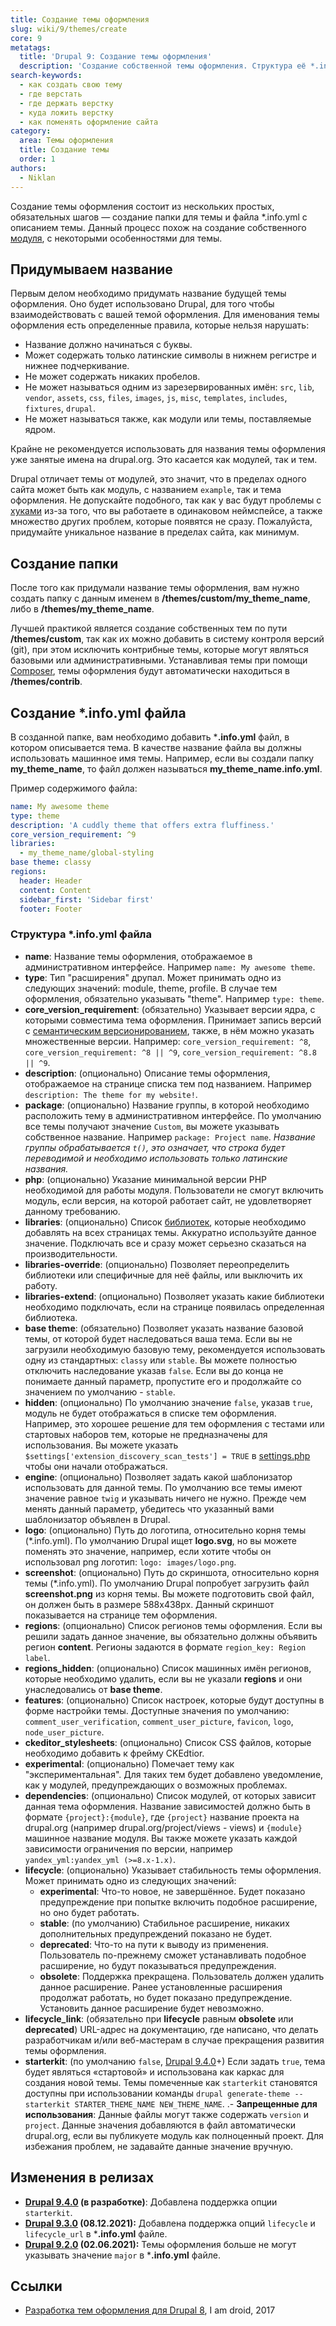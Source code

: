 ```yaml
---
title: Создание темы оформления
slug: wiki/9/themes/create
core: 9
metatags:
  title: 'Drupal 9: Создание темы оформления'
  description: 'Создание собственной темы оформления. Структура её *.info.yml файла, минимальный состав, требования и прочие нюансы.'
search-keywords:
  - как создать свою тему
  - где верстать
  - где держать верстку
  - куда ложить верстку
  - как поменять оформление сайта
category:
  area: Темы оформления
  title: Создание темы
  order: 1
authors:
  - Niklan
---
```


Создание темы оформления состоит из нескольких простых, обязательных шагов — создание папки для темы и файла *.info.yml с описанием темы. Данный процесс похож на создание собственного [модуля](../../modules/index.md), с некоторыми особенностями для темы.

## Придумываем название

Первым делом необходимо придумать название будущей темы оформления. Оно будет использовано Drupal, для того чтобы взаимодействовать с вашей темой оформления. Для именования темы оформления есть определенные правила, которые нельзя нарушать:

- Название должно начинаться с буквы.
- Может содержать только латинские символы в нижнем регистре и нижнее подчеркивание.
- Не может содержать никаких пробелов.
- Не может называться одним из зарезервированных имён: `src`, `lib`, `vendor`, `assets`, `css`, `files`, `images`, `js`, `misc`, `templates`, `includes`, `fixtures`, `drupal`.
- Не может называться также, как модули или темы, поставляемые ядром.

<Aside type="warning">

Крайне не рекомендуется использовать для названия темы оформления уже занятые имена на drupal.org. Это касается как модулей, так и тем.

</Aside>

<Aside type="important">

Drupal отличает темы от модулей, это значит, что в пределах одного сайта может быть как модуль, с названием `example`, так и тема оформления. Не допускайте подобного, так как у вас будут проблемы с [хуками](../../hooks/index.md) из-за того, что вы работаете в одинаковом неймспейсе, а также множество других проблем, которые появятся не сразу. Пожалуйста, придумайте уникальное название в пределах сайта, как минимум.

</Aside>

## Создание папки

После того как придумали название темы оформления, вам нужно создать папку с данным именем в **/themes/custom/my_theme_name**, либо в **/themes/my_theme_name**.

<Aside type="tip">

Лучшей практикой является создание собственных тем по пути **/themes/custom**, так как их можно добавить в систему контроля версий (git), при этом исключить контрибные темы, которые могут являться базовыми или административными. Устанавливая темы при помощи [Composer](../../../../composer/index.md), темы оформления будут автоматически находиться в **/themes/contrib**.

</Aside>

## Создание *.info.yml файла

В созданной папке, вам необходимо добавить ***.info.yml** файл, в котором описывается тема. В качестве название файла вы должны использовать машинное имя темы. Например, если вы создали папку **my_theme_name**, то файл должен называться **my_theme_name.info.yml**.

Пример содержимого файла:

```yaml
name: My awesome theme
type: theme
description: 'A cuddly theme that offers extra fluffiness.'
core_version_requirement: ^9
libraries:
  - my_theme_name/global-styling
base theme: classy
regions:
  header: Header
  content: Content
  sidebar_first: 'Sidebar first'
  footer: Footer
```

### Структура *.info.yml файла

- **name**: Название темы оформления, отображаемое в административном интерфейсе. Например `name: My awesome theme`.
- **type**: Тип "расширения" друпал. Может принимать одно из следующих значений: module, theme, profile. В случае тем оформления, обязательно указывать "theme". Например `type: theme`.
- **core_version_requirement**: (обязательно) Указывает версии ядра, с которыми совместима тема оформления. Принимает запись версий с [семантическим версионированием](../../../../semver/index.md), также, в нём можно указать множественные версии. Например: `core_version_requirement: ^8`, `core_version_requirement: ^8 || ^9`, `core_version_requirement: ^8.8 || ^9`.
- **description**: (опционально) Описание темы оформления, отображаемое на странице списка тем под названием. Например `description: The theme for my website!`.
- **package**: (опционально) Название группы, в которой необходимо расположить тему в административном интерфейсе. По умолчанию все темы получают значение `Custom`, вы можете указывать собственное название. Например `package: Project name`. _Название группы обрабатывается `t()`, это означает, что строка будет переводимой и необходимо использовать только латинские названия._
- **php**: (опционально) Указание минимальной версии PHP необходимой для работы модуля. Пользователи не смогут включить модуль, если версия, на которой работает сайт, не удовлетворяет данному требованию.
- **libraries**: (опционально) Список [библиотек](../../libraries/index.md), которые необходимо добавлять на всех страницах темы. Аккуратно используйте данное значение. Подключать все и сразу может серьезно сказаться на производительности.
- **libraries-override**: (опционально) Позволяет переопределить библиотеки или специфичные для неё файлы, или выключить их работу.
- **libraries-extend**: (опционально) Позволяет указать какие библиотеки необходимо подключать, если на странице появилась определенная библиотека.
- **base theme**: (обязательно) Позволяет указать название базовой темы, от которой будет наследоваться ваша тема. Если вы не загрузили необходимую базовую тему, рекомендуется использовать одну из стандартных: `classy` или `stable`. Вы можете полностью отключить наследование указав `false`. Если вы до конца не понимаете данный параметр, пропустите его и продолжайте со значением по умолчанию - `stable`.
- **hidden**: (опционально) По умолчанию значение `false`, указав `true`, модуль не будет отображаться в списке тем оформления. Например, это хорошее решение для тем оформления с тестами или стартовых наборов тем, которые не предназначены для использования. Вы можете указать `$settings['extension_discovery_scan_tests'] = TRUE` в [settings.php](../../settings-php/index.md) чтобы они начали отображаться.
- **engine**: (опционально) Позволяет задать какой шаблонизатор использовать для данной темы. По умолчанию все темы имеют значение равное `twig` и указывать ничего не нужно. Прежде чем менять данный параметр, убедитесь что указанный вами шаблонизатор объявлен в Drupal.
- **logo**: (опционально) Путь до логотипа, относительно корня темы (*.info.yml). По умолчанию Drupal ищет **logo.svg**, но вы можете поменять это значение, например, если хотите чтобы он использовал png логотип: `logo: images/logo.png`.
- **screenshot**: (опционально) Путь до скриншота, относительно корня темы (*.info.yml). По умолчанию Drupal попробует загрузить файл **screenshot.png** из корня темы. Вы можете подготовить свой файл, он должен быть в размере 588х438px. Данный скриншот показывается на странице тем оформления.
- **regions**: (опционально) Список регионов темы оформления. Если вы решили задать данное значение, вы обязательно должны объявить регион **content**. Регионы задаются в формате `region_key: Region label`.
- **regions_hidden**: (опционально) Список машинных имён регионов, которые необходимо удалить, если вы не указали **regions** и они унаследовались от **base theme**.
- **features**: (опционально) Список настроек, которые будут доступны в форме настройки темы. Доступные значения по умолчанию: `comment_user_verification`, `comment_user_picture`, `favicon`, `logo`, `node_user_picture`.
- **ckeditor_stylesheets**: (опционально) Список CSS файлов, которые необходимо добавить к фрейму CKEdtior.
- **experimental**: (опционально) Помечает тему как "экспериментальная". Для таких тем будет добавлено уведомление, как у модулей, предупреждающих о возможных проблемах.
- **dependencies**: (опционально) Список модулей, от которых зависит данная тема оформления. Название зависимостей должно быть в формате `{project}:{module}`, где `{project}` название проекта на drupal.org (например drupal.org/project/views - views) и `{module}` машинное название модуля. Вы также можете указать каждой зависимости ограничения по версии, например `yandex_yml:yandex_yml (>=8.x-1.x)`.
- **lifecycle**: (опционально) Указывает стабильность темы оформления. Может принимать одно из следующих значений:
  - **experimental**: Что-то новое, не завершённое. Будет показано предупреждение при попытке включить подобное расширение, но оно будет работать.
  - **stable**: (по умолчанию) Стабильное расширение, никаких дополнительных предупреждений показано не будет.
  - **deprecated**: Что-то на пути к выводу из применения. Пользователь по-прежнему сможет устанавливать подобное расширение, но будут показываться предупреждения.
  - **obsolete**: Поддержка прекращена. Пользователь должен удалить данное расширение. Ранее установленные расширения продолжат работать, но будет показано предупреждение. Установить данное расширение будет невозможно.
- **lifecycle_link**: (обязательно при **lifecycle** равным **obsolete** или **deprecated**) URL-адрес на документацию, где написано, что делать разработчикам и/или веб-мастерам в случае прекращения развития темы оформления.
- **starterkit**: (по умолчанию `false`, [Drupal 9.4.0](../../../releases/9/9.4.x/9.4.0/index.md)+) Если задать `true`, тема будет являться «стартовой» и использована как каркас для создания новой темы. Темы помеченные как `starterkit` становятся доступны при использовании команды `drupal generate-theme --starterkit STARTER_THEME_NAME NEW_THEME_NAME`.
.- **Запрещенные для использования**: Данные файлы могут также содержать `version` и `project`. Данные значения добавляются в файл автоматически drupal.org, если вы публикуете модуль как полноценный проект. Для избежания проблем, не задавайте данные значение вручную.

## Изменения в релизах

- **[Drupal 9.4.0](../../../releases/9/9.4.x/9.4.0/index.md) (в разработке)**: Добавлена поддержка опции `starterkit`.
- **[Drupal 9.3.0](../../../releases/9/9.3.x/9.3.0/index.md) (08.12.2021):** Добавлена поддержка опций `lifecycle` и `lifecycle_url` в ***.info.yml** файле.
- **[Drupal 9.2.0](../../../releases/9/9.2.x/9.2.0/index.md) (02.06.2021):** Темы оформления больше не могут указывать значение `major` в ***.info.yml** файле.

## Ссылки

- [Разработка тем оформления для Drupal 8](https://iamdroid.net/ru/blog/drupal-8-theme-development-prepare), I am droid, 2017
